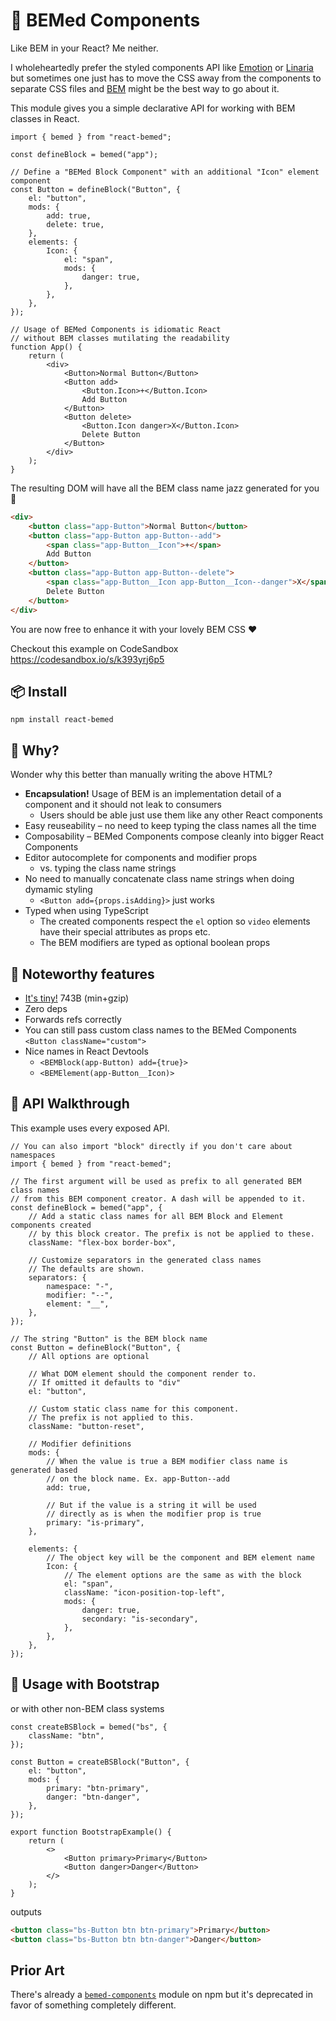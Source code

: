# 🦖 BEMed Components

Like BEM in your React? Me neither.

I wholeheartedly prefer the styled components API like [Emotion][] or
[Linaria][] but sometimes one just has to move the CSS away from the
components to separate CSS files and [BEM][] might be the best way to go
about it.

[emotion]: https://emotion.sh/docs/introduction
[linaria]: https://linaria.now.sh/
[bem]: http://getbem.com/

This module gives you a simple declarative API for working with BEM classes
in React.

```tsx
import { bemed } from "react-bemed";

const defineBlock = bemed("app");

// Define a "BEMed Block Component" with an additional "Icon" element component
const Button = defineBlock("Button", {
    el: "button",
    mods: {
        add: true,
        delete: true,
    },
    elements: {
        Icon: {
            el: "span",
            mods: {
                danger: true,
            },
        },
    },
});

// Usage of BEMed Components is idiomatic React
// without BEM classes mutilating the readability
function App() {
    return (
        <div>
            <Button>Normal Button</Button>
            <Button add>
                <Button.Icon>+</Button.Icon>
                Add Button
            </Button>
            <Button delete>
                <Button.Icon danger>X</Button.Icon>
                Delete Button
            </Button>
        </div>
    );
}
```

The resulting DOM will have all the BEM class name jazz generated for you 🎷

```html
<div>
    <button class="app-Button">Normal Button</button>
    <button class="app-Button app-Button--add">
        <span class="app-Button__Icon">+</span>
        Add Button
    </button>
    <button class="app-Button app-Button--delete">
        <span class="app-Button__Icon app-Button__Icon--danger">X</span>
        Delete Button
    </button>
</div>
```

You are now free to enhance it with your lovely BEM CSS ❤️

Checkout this example on CodeSandbox https://codesandbox.io/s/k393yrj6p5

## 📦 Install

    npm install react-bemed

## 🤔 Why?

Wonder why this better than manually writing the above HTML?

-   **Encapsulation!** Usage of BEM is an implementation detail of a
    component and it should not leak to consumers
    -   Users should be able just use them like any other React components
-   Easy reuseability – no need to keep typing the class names all the time
-   Composability – BEMed Components compose cleanly into bigger React Components
-   Editor autocomplete for components and modifier props
    -   vs. typing the class name strings
-   No need to manually concatenate class name strings when doing dymamic styling
    -   `<Button add={props.isAdding}>` just works
-   Typed when using TypeScript
    -   The created components respect the `el` option so `video` elements
        have their special attributes as props etc.
    -   The BEM modifiers are typed as optional boolean props

## 🧐 Noteworthy features

-   [It's tiny!][tiny] 743B (min+gzip)
-   Zero deps
-   Forwards refs correctly
-   You can still pass custom class names to the BEMed Components `<Button className="custom">`
-   Nice names in React Devtools
    -   `<BEMBlock(app-Button) add={true}>`
    -   `<BEMElement(app-Button__Icon)>`

[tiny]: https://bundlephobia.com/result?p=react-bemed@0.3.3

## 🚶 API Walkthrough

This example uses every exposed API.

```tsx
// You can also import "block" directly if you don't care about namespaces
import { bemed } from "react-bemed";

// The first argument will be used as prefix to all generated BEM class names
// from this BEM component creator. A dash will be appended to it.
const defineBlock = bemed("app", {
    // Add a static class names for all BEM Block and Element components created
    // by this block creator. The prefix is not be applied to these.
    className: "flex-box border-box",

    // Customize separators in the generated class names
    // The defaults are shown.
    separators: {
        namespace: "-",
        modifier: "--",
        element: "__",
    },
});

// The string "Button" is the BEM block name
const Button = defineBlock("Button", {
    // All options are optional

    // What DOM element should the component render to.
    // If omitted it defaults to "div"
    el: "button",

    // Custom static class name for this component.
    // The prefix is not applied to this.
    className: "button-reset",

    // Modifier definitions
    mods: {
        // When the value is true a BEM modifier class name is generated based
        // on the block name. Ex. app-Button--add
        add: true,

        // But if the value is a string it will be used
        // directly as is when the modifier prop is true
        primary: "is-primary",
    },

    elements: {
        // The object key will be the component and BEM element name
        Icon: {
            // The element options are the same as with the block
            el: "span",
            className: "icon-position-top-left",
            mods: {
                danger: true,
                secondary: "is-secondary",
            },
        },
    },
});
```

## 🧟 Usage with Bootstrap

or with other non-BEM class systems

```tsx
const createBSBlock = bemed("bs", {
    className: "btn",
});

const Button = createBSBlock("Button", {
    el: "button",
    mods: {
        primary: "btn-primary",
        danger: "btn-danger",
    },
});

export function BootstrapExample() {
    return (
        <>
            <Button primary>Primary</Button>
            <Button danger>Danger</Button>
        </>
    );
}
```

outputs

```html
<button class="bs-Button btn btn-primary">Primary</button>
<button class="bs-Button btn btn-danger">Danger</button>
```

## Prior Art

There's already a [`bemed-components`][bc] module on npm but it's deprecated
in favor of something completely different.

[bc]: https://www.npmjs.com/package/bemed-components
